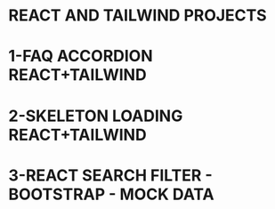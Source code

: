 # REACT AND TAILWIND PROJECTS

# 1-FAQ ACCORDION REACT+TAILWIND

# 2-SKELETON LOADING REACT+TAILWIND

# 3-REACT SEARCH FILTER - BOOTSTRAP - MOCK DATA
